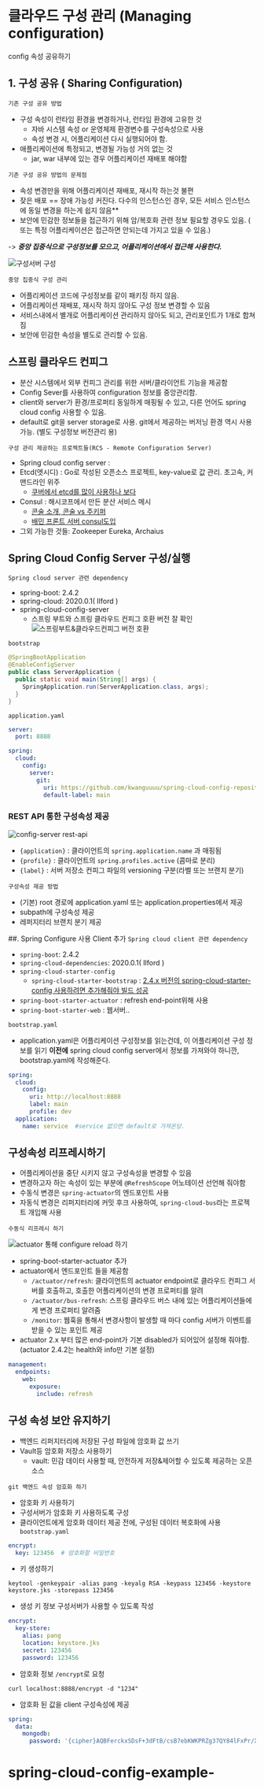 # 클라우드 구성 관리 (Managing configuration)
config 속성 공유하기


## 1. 구성 공유 ( Sharing Configuration)
`기존 구성 공유 방법`
- 구성 속성이 런타임 환경을 변경하거나, 런타임 환경에 고유한 것
    - 자바 시스템 속성 or 운영체제 환경변수를 구성속성으로 사용
    - 속성 변경 시, 어플리케이션 다시 실행되어야 함.
- 애플리케이션에 특정되고, 변경될 가능성 거의 없는 것
    - jar, war 내부에 있는 경우 어플리케이션 재배포 해야함
  
`기존 구성 공유 방법의 문제점`
- 속성 변경만을 위해 어플리케이션 재배포, 재시작 하는것 불편
- 잦은 배포 == 장애 가능성 커진다. 다수의 인스턴스인 경우, 모든 서비스 인스턴스에 동일 변경을 하는게 쉽지 않음**
- 보안에 민감한 정보들을 접근하기 위해 암/복호화 관련 정보 필요할 경우도 있음. ( 또는 특정 어플리케이션은 접근하면 안되는데 가지고 있을 수 있음.)

-> ***중앙 집중식으로 구성정보를 모으고, 어플리케이션에서 접근해 사용한다.***
  
![구성서버 구성](./images/spring-cloud-config.jpg)

  `중앙 집중식 구성 관리`
- 어플리케이션 코드에 구성정보를 같이 패키징 하지 않음.
- 어플리케이션 재배포, 재시작 하지 않아도 구성 정보 변경할 수 있음
- 서비스내에서 별개로 어플리케이션 관리하지 않아도 되고, 관리포인트가 1개로 합쳐짐
- 보안에 민감한 속성을 별도로 관리할 수 있음.

## 스프링 클라우드 컨피그
- 분산 시스템에서 외부 컨피그 관리를 위한 서버/클라이언트 기능을 제공함
- Config Sever를 사용하여 configuration 정보를 중앙관리함.
- client와 server가 환경/프로퍼티 동일하게 매핑될 수 있고, 다른 언어도 spring cloud config 사용할 수 있음.
- default로 git을 server storage로 사용. git에서 제공하는 버저닝 환경 역시 사용 가능. (별도 구성정보 버전관리 용)

`구성 관리 제공하는 프로젝트들(RCS - Remote Configuration Server)`
- Spring cloud config server :  
- Etcd(엣시디) : Go로 작성된 오픈소스 프로젝트, key-value로 값 관리. 초고속, 커맨드라인 위주
    - [쿠버에서 etcd를 많이 사용하나 보다](https://kubernetes.io/docs/setup/production-environment/tools/kubeadm/setup-ha-etcd-with-kubeadm/)
- Consul : 해시코프에서 만든 분산 서비스 메시
    - [콘술 소개, 콘술 vs 주키퍼](https://medium.com/giljae/hashicorp%EC%82%AC%EC%9D%98-consul-consul-template-%EC%86%8C%EA%B0%9C-cc0837533fbc)
    - [배민 프론트 서버 consul도입](https://woowabros.github.io/tools/2018/10/08/location-service-with-rcs.html)
- 그외 가능한 것들: Zookeeper Eureka, Archaius


## Spring Cloud Config Server 구성/실행
`Spring cloud server 관련 dependency`
- spring-boot: 2.4.2
- spring-cloud: 2020.0.1( Ilford )
- spring-cloud-config-server
    - 스프링 부트와 스프링 클라우드 컨피그 호환 버전 잘 확인
![스프링부트&클라우드컨피그 버전 호환](./images/boot&cloud-config_capability.png)


`bootstrap`
```java
@SpringBootApplication
@EnableConfigServer
public class ServerApplication {
  public static void main(String[] args) {
    SpringApplication.run(ServerApplication.class, args);
  }
}
```
`application.yaml`
```yaml
server:
  port: 8888

spring:
  cloud:
    config:
      server:
        git:
          uri: https://github.com/kwanguuuu/spring-cloud-config-repository
          default-label: main
```

### REST API 통한 구성속성 제공
![config-server rest-api](./images/config-server-rest-api.jpg)
- `{application}` : 클라이언트의  `spring.application.name` 과 매핑됨
- `{profile}` : 클라이언트의 `spring.profiles.active` (콤마로 분리)
- `{label}` : 서버 저장소 컨피그 파일의 versioning 구분(라벨 또는 브랜치 분기)
  
`구성속성 제공 방법`
- (기본) root 경로에 application.yaml 또는 application.properties에서 제공
- subpath에 구성속성 제공
- 레퍼지터리 브랜치 분기 제공


##. Spring Configure 사용 Client 추가
`Spring cloud client 관련 dependency`
- `spring-boot`: 2.4.2
- `spring-cloud-dependencies`: 2020.0.1( Ilford )
- `spring-cloud-starter-config`
  - `spring-cloud-starter-bootstrap` : [2.4.x 버전의 spring-cloud-starter-config 사용하려면 추가해줘야 빌드 성공](https://github.com/spring-projects/spring-boot/issues/24216#issuecomment-741523524)
- `spring-boot-starter-actuator` : refresh end-point위해 사용
- `spring-boot-starter-web` : 웹서버..

`bootstrap.yaml`
- application.yaml은 어플리케이션 구성정보를 읽는건데, 이 어플리케이션 구성 정보를 읽기 **이전에** spring cloud config server에서 정보를 가져와야 하니깐, bootstrap.yaml에 작성해준다. 
```yaml
spring:
  cloud:
    config:
      uri: http://localhost:8888
      label: main
      profile: dev
  application:
    name: service  #service 없으면 default로 가져온당.
```

## 구성속성 리프레시하기
- 어플리케이션을 중단 시키지 않고 구성속성을 변경할 수 있음
- 변경하고자 하는 속성이 있는 부분에 `@RefreshScope` 어노테이션 선언해 줘야함
- 수동식 변경은 `spring-actuator`의 엔드포인트 사용
- 자동식 변경은 리퍼지터리에 커밋 후크 사용하여, `spring-cloud-bus`라는 프로젝트 개입해 사용

`수동식 리프레시 하기`
  
![actuator 통해 configure reload 하기](./images/2_actuator_endpoints-879.png)
- spring-boot-starter-actuator 추가
- actuator에서 엔드포인트 들을 제공함
    - `/actuator/refresh`: 클라이언트의 actuator endpoint로 클라우드 컨피그 서버를 호출하고, 호출한 어플리케이션의 변경 프로퍼티를 알려
    - `/actuator/bus-refresh`: 스프링 클라우드 버스 내에 있는 어플리케이션들에게 변경 프로퍼티 알려줌
    - `/monitor`: 웹훅을 통해서 변경사항이 발생할 때 마다 config 서버가 이벤트를 받을 수 있는 포인트 제공
- actuator 2.x 부터 많은 end-point가 기본 disabled가 되어있어 설정해 줘야함. (actuator 2.4.2는 health와 info만 기본 설정)
```yaml
management:
  endpoints:
    web:
      exposure:
        include: refresh
```

## 구성 속성 보안 유지하기
- 백엔드 리퍼지터리에 저장된 구성 파일에 암호화 값 쓰기
- Vault등 암호화 저장소 사용하기
    - vault: 민감 데이터 사용할 때, 안전하게 저장&제어할 수 있도록 제공하는 오픈소스
  
`git 백엔드 속성 암호화 하기`
- 암호화 키 사용하기
- 구성서버가 암호화 키 사용하도록 구성
- 클라이언트에게 암호화 데이터 제공 전에, 구성된 데이터 복호화에 사용
`bootstrap.yaml`
```yaml
encrypt:
  key: 123456  # 암호화할 비밀번호
```
- 키 생성하기
```shell
keytool -genkeypair -alias pang -keyalg RSA -keypass 123456 -keystore keystore.jks -storepass 123456
```
- 생성 키 정보 구성서버가 사용할 수 있도록 작성
```yaml
encrypt:
  key-store:
    alias: pang
    location: keystore.jks
    secret: 123456
    password: 123456
```
- 암호화 정보 `/encrypt`로 요청
```shell
curl localhost:8888/encrypt -d "1234"
```
- 암호화 된 값을 client 구성속성에 제공
```yaml
spring:
  data:
    mongodb:
      password: '{cipher}AQBFerckxSDsF+3dFtB/csB7ebKWKPRZg37QY84lFxPr/XcinaQ7U9hZBOle39EDZc0RbG6Qbie7CvgVRvTF+A8HnqTPBQ0TUd3CGgaikT/q9tSOb/IjTJNoYJPsCTgzm8DvoOAbSR+tzZiF1vKVvF60vdMhNoacyk0AjRfKpDXbyk70lM5FHhJPFqs7a9clHgf8x1PRC9k3XbrmNuO3jt/mjAc1ohmNVNTNbzg+geGmZZ1HZvZ8muI5Nlz8N+wNx/qhCeHD/IMUrQm56Z7iKlKY6oonlFyukv+ZvUinYbGUFcbxLWxSCbJh7RJgQpScewaCVkKT3+ARyO596UNxU3xaUxSq5/qzVFPdWXsoxvXRBAna3AjA0rXPl+T82dUWgjo=' 

```
# spring-cloud-config-example-
